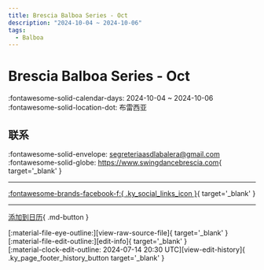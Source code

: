 ```yaml
---
title: Brescia Balboa Series - Oct
description: "2024-10-04 ~ 2024-10-06"
tags:
  - Balboa
---
```


# Brescia Balboa Series - Oct 

:fontawesome-solid-calendar-days: 2024-10-04 ~ 2024-10-06  
:fontawesome-solid-location-dot: 布雷西亚  

## 联系

:fontawesome-solid-envelope: <segreteriaasdlabalera@gmail.com>  
:fontawesome-solid-globe: <https://www.swingdancebrescia.com>{ target='_blank' }  

---

 [:fontawesome-brands-facebook-f:{ .ky_social_links_icon }](https://www.facebook.com/ASDLaBalera){ target='_blank' }

---

[添加到日历](https://swing.news/ics/zh-Hans/2024/it_IT/brescia-balboa-series-oct-2024.ics){ .md-button }

<div class="ky_page_footer" markdown>
<div class="ky_page_footer_trailing" markdown="span">
[:material-file-eye-outline:][view-raw-source-file]{ target='_blank' }
[:material-file-edit-outline:][edit-info]{ target='_blank' }
</div>
<div class="ky_page_footer_leading" markdown="span">
[:material-clock-edit-outline: 2024-07-14 20:30 UTC][view-edit-history]{ .ky_page_footer_history_button target='_blank' }
</div>
</div>

[view-raw-source-file]: https://github.com/swingdance/events/blob/main/2024/it_IT/brescia-balboa-series-oct-2024.json "查看原始源文件"
[edit-info]: https://github.com/swingdance/events/issues/new?assignees=&labels=update+event&projects=&template=03-update_entity.yml&title=%5B2024%2Fit_IT%5D%20Brescia%20Balboa%20Series%20-%20Oct&region=it_IT&year=2024&id=brescia-balboa-series-oct-2024&name=Brescia%20Balboa%20Series%20-%20Oct&org_id= "编辑信息"

[view-edit-history]: https://github.com/swingdance/events/commits/main/2024/it_IT/brescia-balboa-series-oct-2024.json "查看编辑历史"
